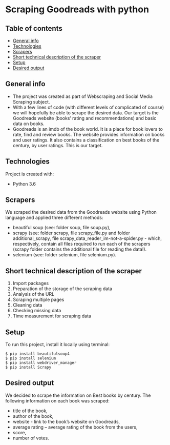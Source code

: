 # Scraping Goodreads with python
## Table of contents
* [General info](#general-info)
* [Technologies](#technologies)
* [Scrapers](#Scrapers)
* [Short technical description of the scraper](#Short-technical-description-of-the-scraper)
* [Setup](#setup)
* [Desired output](#Desired-output)



## General info
* The project was created as part of Webscraping and Social Media Scraping subject. 
* With a few lines of code (with different levels of complicated of course) we will hopefully be able to scrape the desired data. Our target is the Goodreads website (books’ rating and recommendations) and basic data on books.
* Goodreads is an imdb of the book world. It is a place for book lovers to rate, find and review books. The website provides information on books and user ratings. It also contains a classification on best books of the century, by user ratings. This is our target.

	
## Technologies
Project is created with:
* Python 3.6

## Scrapers
We scraped the desired data from the Goodreads website using Python language and applied three different methods:
* beautiful soup (see: folder soup, file soup.py),
* scrapy (see: folder scrapy, file scrapy_file.py and folder additional_scrapy, file scrapy_data_reader_im-not-a-spider.py - which, respectively, contain all files required to run each of the scrapers (scrapy folder contains the additional file for reading the data!).
* selenium (see: folder selenium, file selenium.py).

## Short technical description of the scraper
1.	Import packages
2.	Preparation of the storage of the scraping data
3.	Analysis of the URL
4.	Scraping multiple pages 
5.	Cleaning data 
6.	Checking missing data
7.	Time measurement for scraping data

	
## Setup
To run this project, install it locally using terminal:

```
$ pip install beautifulsoup4
$ pip install selenium
$ pip install webdriver_manager
$ pip install Scrapy
```

## Desired output	
We decided to scrape the information on Best books by century. The following information on each book was scraped:
* title of the book,
* author of the book,
* website - link to the book’s website on Goodreads,
* average rating – average rating of the book from the users,
* score,
* number of votes.




